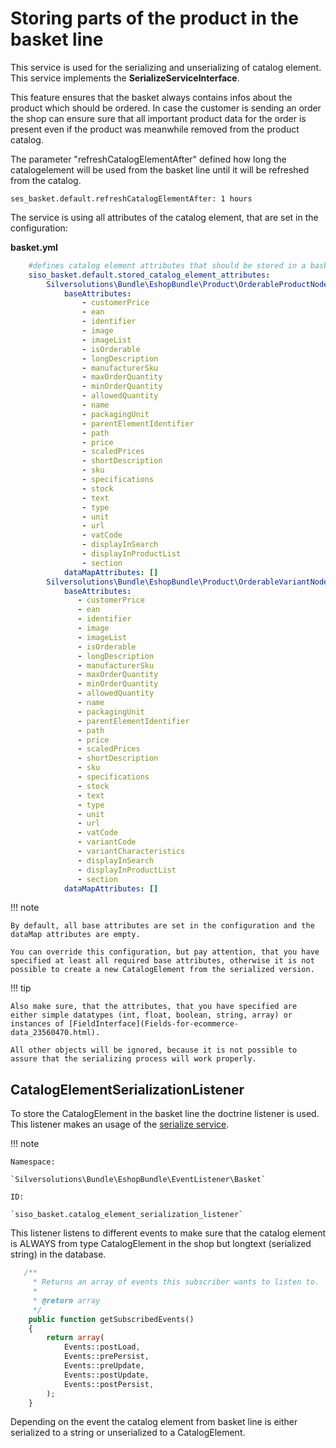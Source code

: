 # Storing parts of the product in the basket line

This service is used for the serializing and unserializing of catalog element. This service implements the **SerializeServiceInterface**.

This feature ensures that the basket always contains infos about the product which should be ordered. In case the customer is sending an order the shop can ensure sure that all important product data for the order is present even if the product was meanwhile removed from the product catalog. 

The parameter "refreshCatalogElementAfter" defined how long the catalogelement will be used from the basket line until it will be refreshed from the catalog.

``` 
ses_basket.default.refreshCatalogElementAfter: 1 hours
```

The service is using all attributes of the catalog element, that are set in the configuration:

**basket.yml**

``` yaml
    #defines catalog element attributes that should be stored in a basket line
    siso_basket.default.stored_catalog_element_attributes:
        Silversolutions\Bundle\EshopBundle\Product\OrderableProductNode:
            baseAttributes: 
                - customerPrice
                - ean
                - identifier
                - image
                - imageList
                - isOrderable
                - longDescription
                - manufacturerSku
                - maxOrderQuantity
                - minOrderQuantity
                - allowedQuantity
                - name
                - packagingUnit
                - parentElementIdentifier
                - path
                - price
                - scaledPrices
                - shortDescription
                - sku
                - specifications
                - stock
                - text
                - type
                - unit
                - url
                - vatCode
                - displayInSearch
                - displayInProductList
                - section
            dataMapAttributes: []
        Silversolutions\Bundle\EshopBundle\Product\OrderableVariantNode:
            baseAttributes: 
               - customerPrice
               - ean
               - identifier
               - image
               - imageList
               - isOrderable
               - longDescription
               - manufacturerSku
               - maxOrderQuantity
               - minOrderQuantity
               - allowedQuantity
               - name
               - packagingUnit
               - parentElementIdentifier
               - path
               - price
               - scaledPrices
               - shortDescription
               - sku
               - specifications
               - stock
               - text
               - type
               - unit
               - url
               - vatCode
               - variantCode
               - variantCharacteristics
               - displayInSearch
               - displayInProductList
               - section
            dataMapAttributes: [] 
```

!!! note

    By default, all base attributes are set in the configuration and the dataMap attributes are empty.

    You can override this configuration, but pay attention, that you have specified at least all required base attributes, otherwise it is not possible to create a new CatalogElement from the serialized version.

!!! tip

    Also make sure, that the attributes, that you have specified are either simple datatypes (int, float, boolean, string, array) or instances of [FieldInterface](Fields-for-ecommerce-data_23560470.html).

    All other objects will be ignored, because it is not possible to assure that the serializing process will work properly.

## CatalogElementSerializationListener

To store the CatalogElement in the basket line the doctrine listener is used. This listener makes an usage of the [serialize service](Storing-parts-of-the-product-in-the-basket-line_23560572.html).

!!! note
    
    Namespace:

    `Silversolutions\Bundle\EshopBundle\EventListener\Basket`

    ID:

    `siso_basket.catalog_element_serialization_listener`

This listener listens to different events to make sure that the catalog element is ALWAYS from type CatalogElement in the shop but longtext (serialized string) in the database.

``` php
   /**
     * Returns an array of events this subscriber wants to listen to.
     *
     * @return array
     */
    public function getSubscribedEvents()
    {
        return array(
            Events::postLoad,
            Events::prePersist,
            Events::preUpdate,
            Events::postUpdate,
            Events::postPersist,
        );
    }
```

Depending on the event the catalog element from basket line is either serialized to a string or unserialized to a CatalogElement.
